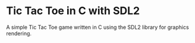 # Tic Tac Toe in C with SDL2

A simple Tic Tac Toe game written in C using the SDL2 library for graphics rendering.  